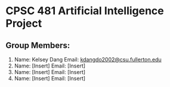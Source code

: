 # CPSC 481 Artificial Intelligence Project

## Group Members:
1. Name: Kelsey Dang        Email: kdangdo2002@csu.fullerton.edu
2. Name: [Insert]           Email: [Insert]
3. Name: [Insert]           Email: [Insert]
4. Name: [Insert]           Email: [Insert]


